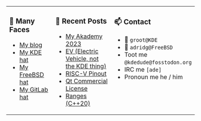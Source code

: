 
<table><tr>
  
<td valign="top" width="30%">
  
### 🙋 Many Faces

- [My blog](https://euroquis.nl/bobulate/)
- [My KDE hat](https://invent.kde.org/adridg)
- [My FreeBSD hat](https://wiki.freebsd.org/AdriaanDeGroot)
- [My GitLab hat](https://gitlab.com/adriaandegroot)
</td>

<td valign="top" width="40%">
  
### 💬 Recent Posts

<!-- BLOG-POST-LIST:START -->
- [My Akademy 2023](https://euroquis.nl//kde/2023/08/06/akademy.html)
- [EV &lpar;Electric Vehicle, not the KDE thing&rpar;](https://euroquis.nl//blabla/2023/07/24/ev.html)
- [RISC-V Pinout](https://euroquis.nl//kde/2023/07/05/pinout.html)
- [Qt Commercial License](https://euroquis.nl//blabla/2023/07/04/qtcommercial.html)
- [Ranges &lpar;C++20&rpar;](https://euroquis.nl//kde/2023/06/25/ranges.html)
<!-- BLOG-POST-LIST:END -->
</td>

<td valign="top" width="30%">
  
### 📫 Contact

- 📧 `groot@KDE`
- 📧 `adridg@FreeBSD`
- Toot me `@kdedude@fosstodon.org`
- IRC me `[ade]`
- Pronoun me he / him
</td>

</tr></table>
